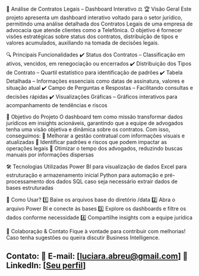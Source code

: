 📌 Análise de Contratos Legais – Dashboard Interativo ⚖️
🏆 Visão Geral
Este projeto apresenta um dashboard interativo voltado para o setor jurídico, permitindo uma análise detalhada dos Contratos Legais de uma empresa de advocacia que atende clientes como a Telefônica. O objetivo é fornecer visões estratégicas sobre status dos contratos, distribuição de tipos e valores acumulados, auxiliando na tomada de decisões legais.

🔍 Principais Funcionalidades
✔️ Status dos Contratos – Classificação em ativos, vencidos, em renegociação ou encerrados ✔️ Distribuição dos Tipos de Contrato – Quartil estatístico para identificação de padrões ✔️ Tabela Detalhada – Informações essenciais como datas de assinatura, valores e situação atual ✔️ Campo de Perguntas e Respostas – Facilitando consultas e decisões rápidas ✔️ Visualizações Gráficas – Gráficos interativos para acompanhamento de tendências e riscos

🎯 Objetivo do Projeto
O dashboard tem como missão transformar dados jurídicos em insights acionáveis, garantindo que a equipe de advogados tenha uma visão objetiva e dinâmica sobre os contratos. Com isso, conseguimos: 🔹 Melhorar a gestão contratual com informações visuais e atualizadas 🔹 Identificar padrões e riscos que podem impactar as operações legais 🔹 Otimizar o tempo dos advogados, reduzindo buscas manuais por informações dispersas

🛠️ Tecnologias Utilizadas
Power BI para visualização de dados
Excel para estruturação e armazenamento inicial
Python para automação e pré-processamento dos dados
SQL caso seja necessário extrair dados de bases estruturadas

🚀 Como Usar?
1️⃣ Baixe os arquivos base do diretório /data 2️⃣ Abra o arquivo Power BI e conecte às bases 3️⃣ Explore os dashboards e filtre os dados conforme necessidade 4️⃣ Compartilhe insights com a equipe jurídica

👥 Colaboração & Contato
Fique à vontade para contribuir com melhorias! Caso tenha sugestões ou queira discutir Business Intelligence.

## Contato: 📩 E-mail: [luciara.abreu@gmail.com] 🔗 LinkedIn: [[Seu perfil](https://www.linkedin.com/in/luciara-abreu/)]